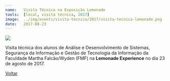 ```yaml
---
name:  	Visita Técnica na Exposição Lemonade
tools: 	[local, visita técnica, 2017]
image: 	../img/events/visita-tecnica/2017/visita-tecnica-lemonade.png
date: 	2017-08-23
---
```


![](../img/events/visita-tecnica/2017/visita-tecnica-lemonade.png)

Visita técnica dos alunos de Análise e Desenvolvimento de Sistemas, Segurança da Informação e Gestão de Tecnologia da Informação da Faculdade Martha Falcão/Wyden (FMF) na **Lemonade Experience** no dia 23 de agosto de 2017.


<p class="text-center">
	<a class="btn btn-outline-primary mt-1" href="{{ site.baseurl }}/events/">Voltar</a>
</p>
